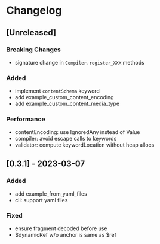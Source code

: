 # Changelog

## [Unreleased]

### Breaking Changes
- signature change in `Compiler.register_XXX` methods

### Added
- implement `contentSchema` keyword
- add example_custom_content_encoding
- add example_custom_content_media_type

### Performance
- contentEncoding: use IgnoredAny instead of Value
- compiler: avoid escape calls to keywords
- validator: compute keywordLocation without heap allocs

## [0.3.1] - 2023-03-07

### Added
- add example_from_yaml_files
- cli: support yaml files

### Fixed
- ensure fragment decoded before use
- $dynamicRef w/o anchor is same as $ref
